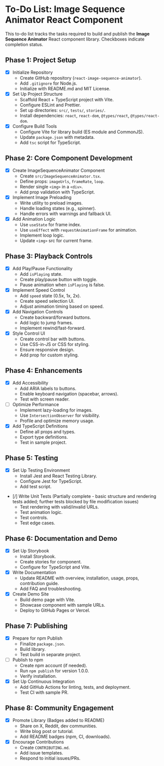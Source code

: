 
# To-Do List: Image Sequence Animator React Component

This to-do list tracks the tasks required to build and publish the **Image Sequence Animator** React component library. Checkboxes indicate completion status.

## Phase 1: Project Setup
- [x] Initialize Repository
  - Create GitHub repository (`react-image-sequence-animator`).
  - Add `.gitignore` for Node.js.
  - Initialize with README.md and MIT License.
- [x] Set Up Project Structure
  - Scaffold React + TypeScript project with Vite.
  - Configure ESLint and Prettier.
  - Set up directories: `src/`, `tests/`, `stories/`.
  - Install dependencies: `react`, `react-dom`, `@types/react`, `@types/react-dom`.
- [x] Configure Build Tools
  - Configure Vite for library build (ES module and CommonJS).
  - Update `package.json` with metadata.
  - Add `tsc` script for TypeScript.

## Phase 2: Core Component Development
- [x] Create ImageSequenceAnimator Component
  - Create `src/ImageSequenceAnimator.tsx`.
  - Define props: `imageUrls`, `frameRate`, `loop`.
  - Render single `<img>` in a `<div>`.
  - Add prop validation with TypeScript.
- [x] Implement Image Preloading
  - Write utility to preload images.
  - Handle loading states (e.g., spinner).
  - Handle errors with warnings and fallback UI.
- [x] Add Animation Logic
  - Use `useState` for frame index.
  - Use `useEffect` with `requestAnimationFrame` for animation.
  - Implement loop logic.
  - Update `<img>` src for current frame.

## Phase 3: Playback Controls
- [x] Add Play/Pause Functionality
  - Add `isPlaying` state.
  - Create play/pause button with toggle.
  - Pause animation when `isPlaying` is false.
- [x] Implement Speed Control
  - Add `speed` state (0.5x, 1x, 2x).
  - Create speed selection UI.
  - Adjust animation timing based on speed.
- [x] Add Navigation Controls
  - Create backward/forward buttons.
  - Add logic to jump frames.
  - Implement rewind/fast-forward.
- [x] Style Control UI
  - Create control bar with buttons.
  - Use CSS-in-JS or CSS for styling.
  - Ensure responsive design.
  - Add prop for custom styling.

## Phase 4: Enhancements
- [x] Add Accessibility
  - Add ARIA labels to buttons.
  - Enable keyboard navigation (spacebar, arrows).
  - Test with screen reader.
- [ ] Optimize Performance
  - Implement lazy-loading for images.
  - Use `IntersectionObserver` for visibility.
  - Profile and optimize memory usage.
- [x] Add TypeScript Definitions
  - Define all props and types.
  - Export type definitions.
  - Test in sample project.

## Phase 5: Testing
- [x] Set Up Testing Environment
  - Install Jest and React Testing Library.
  - Configure Jest for TypeScript.
  - Add test script.
- [/] Write Unit Tests (Partially complete - basic structure and rendering tests added; further tests blocked by file modification issues)
  - Test rendering with valid/invalid URLs.
  - Test animation logic.
  - Test controls.
  - Test edge cases.

## Phase 6: Documentation and Demo
- [x] Set Up Storybook
  - Install Storybook.
  - Create stories for component.
  - Configure for TypeScript and Vite.
- [x] Write Documentation
  - Update README with overview, installation, usage, props, contribution guide.
  - Add FAQ and troubleshooting.
- [x] Create Demo Site
  - Build demo page with Vite.
  - Showcase component with sample URLs.
  - Deploy to GitHub Pages or Vercel.

## Phase 7: Publishing
- [x] Prepare for npm Publish
  - Finalize `package.json`.
  - Build library.
  - Test build in separate project.
- [ ] Publish to npm
  - Create npm account (if needed).
  - Run `npm publish` for version 1.0.0.
  - Verify installation.
- [x] Set Up Continuous Integration
  - Add GitHub Actions for linting, tests, and deployment.
  - Test CI with sample PR.

## Phase 8: Community Engagement
- [x] Promote Library (Badges added to README)
  - Share on X, Reddit, dev communities.
  - Write blog post or tutorial.
  - Add README badges (npm, CI, downloads).
- [x] Encourage Contributions
  - Create `CONTRIBUTING.md`.
  - Add issue templates.
  - Respond to initial issues/PRs.
